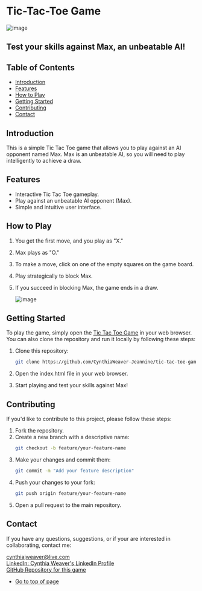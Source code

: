 # Tic-Tac-Toe Game

![image](https://github.com/CynthiaWeaver-Jeannine/tic-tac-toe-game/assets/132491873/20e44778-01c0-4bb5-8af4-378cf5c7df9c)



## Test your skills against Max, an unbeatable AI!

## Table of Contents
- [Introduction](#introduction)
- [Features](#features)
- [How to Play](#how-to-play)
- [Getting Started](#getting-started)
- [Contributing](#contributing)
- [Contact](#contact)

## Introduction
This is a simple Tic Tac Toe game that allows you to play against an AI opponent named Max. Max is an unbeatable AI, so you will need to play intelligently to achieve a draw.

## Features
- Interactive Tic Tac Toe gameplay.
- Play against an unbeatable AI opponent (Max).
- Simple and intuitive user interface.

## How to Play
1. You get the first move, and you play as "X."
2. Max plays as "O."
3. To make a move, click on one of the empty squares on the game board.
4. Play strategically to block Max.
5. If you succeed in blocking Max, the game ends in a draw.

   ![image](https://github.com/CynthiaWeaver-Jeannine/tic-tac-toe-game/assets/132491873/76db366f-1703-49dd-9e63-3e9df2220285)



## Getting Started
To play the game, simply open the [Tic Tac Toe Game](https://cynthiaweaver-jeannine.github.io/tic-tac-toe-game) in your web browser. You can also clone the repository and run it locally by following these steps:

1. Clone this repository:
   ```bash
   git clone https://github.com/CynthiaWeaver-Jeannine/tic-tac-toe-game
2. Open the index.html file in your web browser.

3. Start playing and test your skills against Max!

## Contributing
If you'd like to contribute to this project, please follow these steps:

1. Fork the repository.
2. Create a new branch with a descriptive name:
   ```bash
   git checkout -b feature/your-feature-name
3. Make your changes and commit them:
   ``` bash
   git commit -m "Add your feature description"
4. Push your changes to your fork:
   ``` bash
   git push origin feature/your-feature-name
5. Open a pull request to the main repository.


## Contact
If you have any questions, suggestions, or if your are interested in collaborating, contact me:

[cynthiajweaver@live.com](mailto:cynthiajweaver@live.com)  
[LinkedIn: Cynthia Weaver's LinkedIn Profile](https://www.linkedin.com/in/cynthiajweaver-dev?lipi=urn%3Ali%3Apage%3Ad_flagship3_profile_view_base_contact_details%3Bf625PYHuQgidhKLhsTuIuQ%3D%3D)  
[GitHub Repository for this game](https://github.com/CynthiaWeaver-Jeannine/tic-tac-toe-game)  

- [Go to top of page](https://github.com/CynthiaWeaver-Jeannine/tic-tac-toe-game/blob/main/README.md#tic-tac-toe-game)
   
